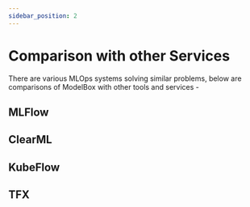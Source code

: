 ```yaml
---
sidebar_position: 2
---
```


# Comparison with other Services

There are various MLOps systems solving similar problems, below are comparisons of ModelBox with other tools and services -

## MLFlow 

## ClearML

## KubeFlow

## TFX
